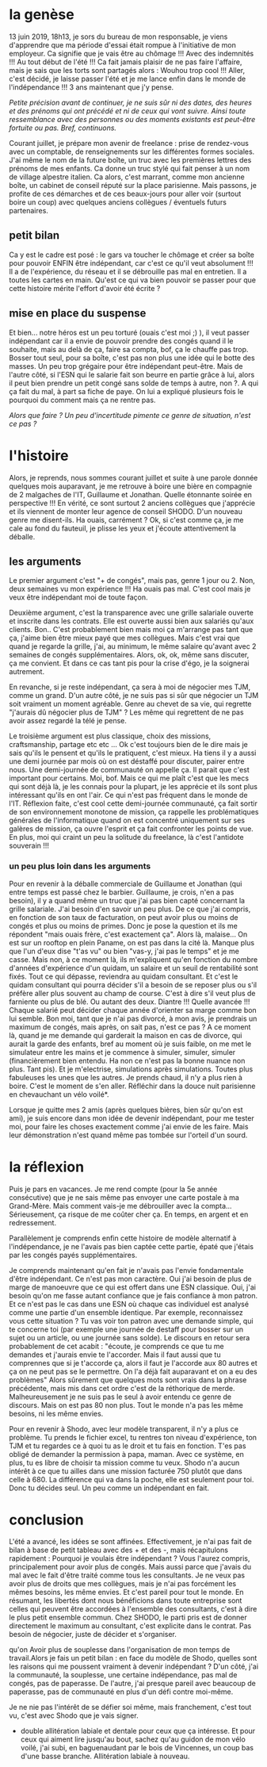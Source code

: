 # la genèse

13 juin 2019, 18h13, je sors du bureau de mon responsable, je viens d'apprendre que ma période d'essai était rompue à l'initiative de mon employeur. Ca signifie que je vais être au chômage !!! Avec des indemnités !!! Au tout début de l'été !!! Ca fait jamais plaisir de ne pas faire l'affaire, mais je sais que les torts sont partagés alors : Wouhou trop cool !!! 
Aller, c'est décidé, je laisse passer l'été et je me lance enfin dans le monde de l'indépendance !!! 3 ans maintenant que j'y pense.

_Petite précision avant de continuer, je ne suis sûr ni des dates, des heures et des prénoms qui ont précédé et ni de ceux qui vont suivre. Ainsi toute ressemblance avec des personnes ou des moments existants est peut-être fortuite ou pas. Bref, continuons._

Courant juillet, je prépare mon avenir de freelance : prise de rendez-vous avec un comptable, de renseignements sur les différentes formes sociales. J'ai même le nom de la future boîte, un truc avec les premières lettres des prénoms de mes enfants. Ca donne un truc stylé qui fait penser à un nom de village alpestre italien. Ca alors, c'est marrant, comme mon ancienne boîte, un cabinet de conseil réputé sur la place parisienne. Mais passons, je profite de ces démarches et de ces beaux-jours pour aller voir (surtout boire un coup) avec quelques anciens collègues / éventuels futurs partenaires.

## petit bilan 
Ca y est le cadre est posé : le gars va toucher le chômage et créer sa boîte pour pouvoir ENFIN être indépendant, car c'est ce qu'il veut absolument !!! Il a de l'expérience, du réseau et il se débrouille pas mal en entretien. Il a toutes les cartes en main. Qu'est ce qui va bien pouvoir se passer pour que cette histoire mérite l'effort d'avoir été écrite ?

## mise en place du suspense
Et bien... notre héros est un peu torturé (ouais c'est moi ;) ), il veut passer indépendant car il a envie de pouvoir prendre des congés quand il le souhaite, mais au delà de ça, faire sa compta, bof, ça le chauffe pas trop. Bosser tout seul, pour sa boîte, c'est pas non plus une idée qui le botte des masses. Un peu trop grégaire pour être indépendant peut-être. Mais de l'autre côté, si l'ESN qui le salarie fait son beurre en partie grâce à lui, alors il peut bien prendre un petit congé sans solde de temps à autre, non ?. A qui ça fait du mal, à part sa fiche de paye. On lui a expliqué plusieurs fois le pourquoi du comment mais ça ne rentre pas. 

_Alors que faire ?
Un peu d'incertitude pimente ce genre de situation, n'est ce pas ?_

# l'histoire

Alors, je reprends, nous sommes courant juillet et suite à une parole donnée quelques mois auparavant, je me retrouve à boire une bière en compagnie de 2 malgaches de l'IT, Guillaume et Jonathan. Quelle étonnante soirée en perspective !!! En vérité, ce sont surtout 2 anciens collègues que j'apprécie et ils viennent de monter leur agence de conseil SHODO. D'un nouveau genre me disent-ils. Ha ouais, carrément ? Ok, si c'est comme ça, je me cale au fond du fauteuil, je plisse les yeux et j'écoute attentivement la déballe.


## les arguments 

Le premier argument c'est "+ de congés", mais pas, genre 1 jour ou 2. Non, deux semaines vu mon expérience !!! Ha ouais pas mal. C'est cool mais je veux être indépendant moi de toute façon.

Deuxième argument, c'est la transparence avec une grille salariale ouverte et inscrite dans les contrats. Elle est ouverte aussi bien aux salariés qu'aux clients. Bon.. C'est probablement bien mais moi ça m'arrange pas tant que ça, j'aime bien être mieux payé que mes collègues. 
Mais c'est vrai que quand je regarde la grille, j'ai, au minimum, le même salaire qu'avant avec 2 semaines de congés supplémentaires. Alors, ok, ok, même sans discuter, ça me convient. Et dans ce cas tant pis pour la crise d'égo, je la soignerai autrement. 

En revanche, si je reste indépendant, ça sera à moi de négocier mes TJM, comme un grand. 
D'un autre côté, je ne suis pas si sûr que négocier un TJM soit vraiment un moment agréable. Genre au chevet de sa vie, qui regrette "j'aurais dû négocier plus de TJM" ? Les même qui regrettent de ne pas avoir assez regardé la télé je pense.

Le troisième argument est plus classique, choix des missions, craftsmanship, partage etc etc ... Ok c'est toujours bien de le dire mais je sais qu'ils le pensent et qu'ils le pratiquent, c'est mieux. 
Ha tiens il y a aussi une demi journée par mois où on est déstaffé pour discuter, pairer entre nous. Une demi-journée de communauté on appelle ça. Il parait que c'est important pour certains. Moi, bof. Mais ce qui me plaît c'est que les mecs qui sont déjà là, je les connais pour la plupart, je les apprécie et ils sont plus intéressant qu'ils en ont l'air. Ce qui n'est pas fréquent dans le monde de l'IT. 
Réflexion faite, c'est cool cette demi-journée communauté, ça fait sortir de son environnement monotone de mission, ça rappelle les problématiques générales de l'informatique quand on est concentré uniquement sur ses galères de mission, ça ouvre l'esprit et ça fait confronter les points de vue. En plus, moi qui craint un peu la solitude du freelance, là c'est l'antidote souverain !!!

### un peu plus loin dans les arguments 
Pour en revenir à la déballe commerciale de Guillaume et Jonathan (qui entre temps est passé chez le barbier. Guillaume, je crois, n'en a pas besoin), il y a quand même un truc que j'ai pas bien capté concernant la grille salariale. J'ai besoin d'en savoir un peu plus. De ce que j'ai compris, en fonction de son taux de facturation, on peut avoir plus ou moins de congés et plus ou moins de primes. Donc je pose la question et ils me répondent "mais ouais frère, c'est exactement ça". Alors là, malaise... On est sur un rooftop en plein Paname, on est pas dans la cité là. Manque plus que l'un d'eux dise "t'as vu" ou bien  "vas-y, j'ai pas le temps" et je me casse. Mais non, à ce moment là, ils m'expliquent qu'en fonction du nombre d'années d'expérience d'un quidam, un salaire et un seuil de rentabilité sont fixés. Tout ce qui dépasse, reviendra au quidam consultant. Et c'est le quidam consultant qui pourra décider s'il a besoin de se reposer plus ou s'il préfère aller plus souvent au champ de course. C'est à dire s'il veut plus de farniente ou plus de blé. Ou autant des deux. Diantre !!! Quelle avancée !!! Chaque salarié peut décider chaque année d'orienter sa marge comme bon lui semble. Bon moi, tant que je n'ai pas divorcé, à mon avis, je prendrais un maximum de congés, mais après, on sait pas, n'est ce pas ?
A ce moment là, quand je me demande qui garderait la maison en cas de divorce, qui aurait la garde des enfants, bref au moment où je suis faible, on me met le simulateur entre les mains et je commence à simuler, simuler, simuler (financièrement bien entendu. Ha non ce n'est pas la bonne nuance non plus. Tant pis). Et je m'electrise, simulations après simulations. Toutes plus fabuleuses les unes que les autres. Je prends chaud, il n'y a plus rien à boire. C'est le moment de s'en aller. Réfléchir dans la douce nuit parisienne en chevauchant un vélo voilé*.

Lorsque je quitte mes 2 amis (après quelques bières, bien sûr qu'on est ami), je suis encore dans mon idée de devenir indépendant, pour me tester moi, pour faire les choses exactement comme j'ai envie de les faire. Mais leur démonstration n'est quand même pas tombée sur l'orteil d'un sourd.

# la réflexion

Puis je pars en vacances. Je me rend compte (pour la 5e année consécutive) que je ne sais même pas envoyer une carte postale à ma Grand-Mère. Mais comment vais-je me débrouiller avec la compta... Sérieusement, ça risque de me coûter cher ça.  En temps, en argent et en redressement.

Parallèlement je comprends enfin cette histoire de modèle alternatif à l'indépendance, je ne l'avais pas bien captée cette partie, épaté que j'étais par les congés payés supplémentaires. 

Je comprends maintenant qu'en fait je n'avais pas l'envie fondamentale d'être indépendant. Ce n'est pas mon caractère. Oui j'ai besoin de plus de marge de manoeuvre que ce qui est offert dans une ESN classique. Oui, j'ai besoin qu'on me fasse autant confiance que je fais confiance à mon patron. Et ce n'est pas le cas dans une ESN où chaque cas individuel est analysé comme une partie d'un ensemble identique. 
Par exemple, reconnaissez vous cette situation ? Tu vas voir ton patron avec une demande simple, qui te concerne toi (par exemple une journée de destaff pour bosser sur un sujet ou un article, ou une journée sans solde). Le discours en retour sera probablement de cet acabit : "écoute, je comprends ce que tu me demandes et j'aurais envie te l'accorder. Mais il faut aussi que tu comprennes que si je t'accorde ça, alors il faut je l'accorde aux 80 autres et ça on ne peut pas se le permettre. On l'a déjà fait auparavant et on a eu des problèmes"
Alors sûrement que quelques mots sont vrais dans la phrase précédente, mais mis dans cet ordre c'est de la réthorique de merde. Malheureusement je ne suis pas le seul à avoir entendu ce genre de discours. Mais on est pas 80 non plus. Tout le monde n'a pas les même besoins, ni les même envies.

Pour en revenir à Shodo, avec leur modèle transparent, il n'y a plus ce problème. Tu prends le fichier excel, tu rentres ton niveau d'expérience, ton TJM et tu regardes ce à quoi tu as le droit et tu fais en fonction. T'es pas obligé de demander la permission à papa, maman.
Avec ce système, en plus, tu es libre de choisir ta mission comme tu veux. Shodo n'a aucun intérêt à ce que tu ailles dans une mission facturée 750 plutôt que dans celle à 680. La différence qui va dans la poche, elle est seulement pour toi. Donc tu décides seul. Un peu comme un indépendant en fait.

# conclusion

L'été a avancé, les idées se sont affinées. Effectivement, je n'ai pas fait de bilan à base de petit tableau avec des + et des -, mais récapitulons rapidement : 
Pourquoi je voulais être indépendant ? Vous l'aurez compris, principalement pour avoir plus de congés. Mais aussi parce que j'avais du mal avec le fait d'être traité comme tous les consultants. Je ne veux pas avoir plus de droits que mes collègues, mais je n'ai pas forcément les mêmes besoins, les même envies. Et c'est pareil pour tout le monde. En résumant, les libertés dont nous bénéficions dans toute entreprise sont celles qui peuvent être accordées à l'ensemble des consultants, c'est à dire le plus petit ensemble commun. 
Chez SHODO, le parti pris est de donner directement le maximum au consultant, c'est explicite dans le contrat. Pas besoin de négocier, juste de décider et s'organiser.

qu'on Avoir plus de souplesse dans l'organisation de mon temps de travail.Alors je fais un petit bilan : en face du modèle de Shodo, quelles sont les raisons qui me poussent vraiment à devenir indépendant ? 
D'un côté, j'ai la communauté, la souplesse, une certaine indépendance, pas mal de congés, pas de paperasse. De l'autre, j'ai presque pareil avec beaucoup de paperasse, pas de communauté en plus d'un défi contre moi-même.

Je ne nie pas l'intérêt de se défier soi même, mais franchement, c'est tout vu, c'est avec Shodo que je vais signer.


* double allitération labiale et dentale pour ceux que ça intéresse. Et pour ceux qui aiment lire jusqu'au bout, sachez qu'au guidon de mon vélo voilé, j'ai subi, en baguenaudant par le bois de Vincennes, un coup bas d'une basse branche. Allitération labiale à nouveau.
